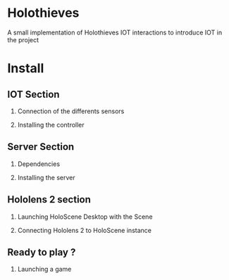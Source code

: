 # Holothieves
A small implementation of Holothieves IOT interactions to introduce IOT in the project


# Install

## IOT Section

1. Connection of the differents sensors

2. Installing the controller


## Server Section  

1. Dependencies 

2. Installing the server


## Hololens 2 section

1. Launching HoloScene Desktop with the Scene

2. Connecting Hololens 2 to HoloScene instance


## Ready to play ?

1. Launching a game